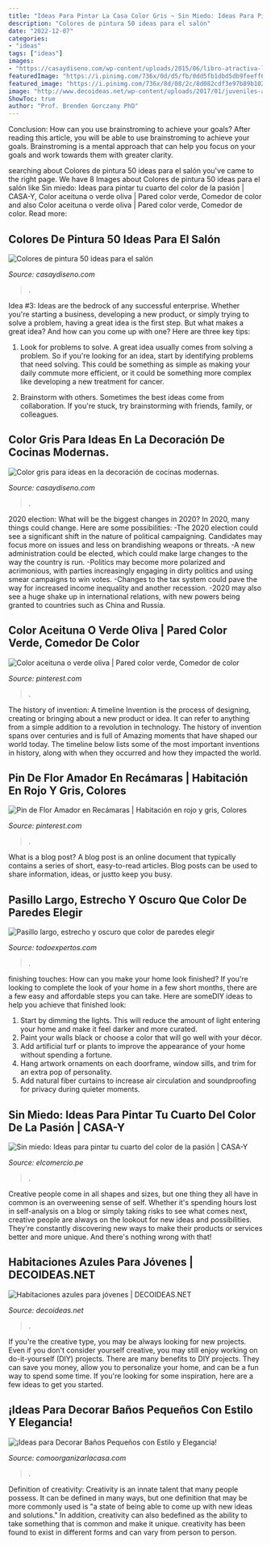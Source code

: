 ```yaml
---
title: "Ideas Para Pintar La Casa Color Gris ~ Sin Miedo: Ideas Para Pintar Tu Cuarto Del Color De La Pasión"
description: "Colores de pintura 50 ideas para el salón"
date: "2022-12-07"
categories:
- "ideas"
tags: ["ideas"]
images:
- "https://casaydiseno.com/wp-content/uploads/2015/06/libro-atractiva-led-cocina.jpg"
featuredImage: "https://i.pinimg.com/736x/0d/d5/fb/0dd5fb1dbd5db9feeff63bacc63c6b04--room-boys-fran.jpg"
featured_image: "https://i.pinimg.com/736x/8d/08/2c/8d082cdf3e97b89b102d9132d088ee2f.jpg"
image: "http://www.decoideas.net/wp-content/uploads/2017/01/juveniles-azules-2.jpg"
ShowToc: true
author: "Prof. Brenden Gorczany PhD"
---
```



Conclusion: How can you use brainstroming to achieve your goals?
After reading this article, you will be able to use brainstroming to achieve your goals. Brainstroming is a mental approach that can help you focus on your goals and work towards them with greater clarity.

	

		
searching about Colores de pintura 50 ideas para el salón you've came to the right page. We have 8 Images about Colores de pintura 50 ideas para el salón like Sin miedo: Ideas para pintar tu cuarto del color de la pasión | CASA-Y, Color aceituna o verde oliva | Pared color verde, Comedor de color and also Color aceituna o verde oliva | Pared color verde, Comedor de color. Read more:
		
    
## Colores De Pintura 50 Ideas Para El Salón

<img loading=lazy src="https://casaydiseno.com/wp-content/uploads/2015/11/Kristina-Wolf-salon-pared-pintada-amarillo.jpeg" onerror="this.onerror=null;this.src='https://tse1.mm.bing.net/th?id=OIP.7xqnLzO05ujYtIWSNfsF-QHaHa&amp;pid=15.1';" alt="Colores de pintura 50 ideas para el salón">

_Source: casaydiseno.com_

>. 

	

Idea #3:
Ideas are the bedrock of any successful enterprise. Whether you're starting a business, developing a new product, or simply trying to solve a problem, having a great idea is the first step.
But what makes a great idea? And how can you come up with one? Here are three key tips:

1. Look for problems to solve. A great idea usually comes from solving a problem. So if you're looking for an idea, start by identifying problems that need solving. This could be something as simple as making your daily commute more efficient, or it could be something more complex like developing a new treatment for cancer.

2. Brainstorm with others. Sometimes the best ideas come from collaboration. If you're stuck, try brainstorming with friends, family, or colleagues.

    
## Color Gris Para Ideas En La Decoración De Cocinas Modernas.

<img loading=lazy src="https://casaydiseno.com/wp-content/uploads/2015/06/libro-atractiva-led-cocina.jpg" onerror="this.onerror=null;this.src='https://tse1.mm.bing.net/th?id=OIP.pzUjr858Cr7AjYB6FHX8BgHaEj&amp;pid=15.1';" alt="Color gris para ideas en la decoración de cocinas modernas.">

_Source: casaydiseno.com_

>. 

	

2020 election: What will be the biggest changes in 2020?
In 2020, many things could change. Here are some possibilities:
-The 2020 election could see a significant shift in the nature of political campaigning. Candidates may focus more on issues and less on brandishing weapons or threats. 
-A new administration could be elected, which could make large changes to the way the country is run. 
-Politics may become more polarized and acrimonious, with parties increasingly engaging in dirty politics and using smear campaigns to win votes. 
-Changes to the tax system could pave the way for increased income inequality and another recession. 
-2020 may also see a huge shake up in international relations, with new powers being granted to countries such as China and Russia.

    
## Color Aceituna O Verde Oliva | Pared Color Verde, Comedor De Color

<img loading=lazy src="https://i.pinimg.com/736x/8d/08/2c/8d082cdf3e97b89b102d9132d088ee2f.jpg" onerror="this.onerror=null;this.src='https://tse4.mm.bing.net/th?id=OIP.PxPRUVc0liLsTkz-qFONGAHaJ3&amp;pid=15.1';" alt="Color aceituna o verde oliva | Pared color verde, Comedor de color">

_Source: pinterest.com_

>. 

	

The history of invention: A timeline
Invention is the process of designing, creating or bringing about a new product or idea. It can refer to anything from a simple addition to a revolution in technology. The history of invention spans over centuries and is full of Amazing moments that have shaped our world today. 
The timeline below lists some of the most important inventions in history, along with when they occurred and how they impacted the world.

    
## Pin De Flor Amador En Recámaras | Habitación En Rojo Y Gris, Colores

<img loading=lazy src="https://i.pinimg.com/736x/0d/d5/fb/0dd5fb1dbd5db9feeff63bacc63c6b04--room-boys-fran.jpg" onerror="this.onerror=null;this.src='https://tse4.mm.bing.net/th?id=OIP.5mYiUDL7529Tyr7zcqCjDAHaJ2&amp;pid=15.1';" alt="Pin de Flor Amador en Recámaras | Habitación en rojo y gris, Colores">

_Source: pinterest.com_

>. 

	

What is a blog post?
A blog post is an online document that typically contains a series of short, easy-to-read articles. Blog posts can be used to share information, ideas, or justto keep you busy.

    
## Pasillo Largo, Estrecho Y Oscuro Que Color De Paredes Elegir

<img loading=lazy src="https://blob.todoexpertos.com/uploads/md/228ca3d86f2dd939ec163a630bf6a78f.jpg" onerror="this.onerror=null;this.src='https://tse1.mm.bing.net/th?id=OIP.1K1LYRodXW5prwmNdB6kfgAAAA&amp;pid=15.1';" alt="Pasillo largo, estrecho y oscuro que color de paredes elegir">

_Source: todoexpertos.com_

>. 

	

finishing touches: How can you make your home look finished?
If you're looking to complete the look of your home in a few short months, there are a few easy and affordable steps you can take. Here are someDIY ideas to help you achieve that finished look: 
1. Start by dimming the lights. This will reduce the amount of light entering your home and make it feel darker and more curated. 
2. Paint your walls black or choose a color that will go well with your décor. 
3. Add artificial turf or plants to improve the appearance of your home without spending a fortune. 
4. Hang artwork ornaments on each doorframe, window sills, and trim for an extra pop of personality. 
5. Add natural fiber curtains to increase air circulation and soundproofing for privacy during quieter moments.

    
## Sin Miedo: Ideas Para Pintar Tu Cuarto Del Color De La Pasión | CASA-Y

<img loading=lazy src="https://elcomercio.pe/resizer/el2z379OEsb1H64eOreAWSn7S1w=/980x528/smart/filters:format(jpeg):quality(75)/arc-anglerfish-arc2-prod-elcomercio.s3.amazonaws.com/public/KCRUSD57KZE2PBZJOFV4INX6AE.jpg" onerror="this.onerror=null;this.src='https://tse2.mm.bing.net/th?id=OIP.G1RWPGmF54XZfSzBdBtT_gHaD_&amp;pid=15.1';" alt="Sin miedo: Ideas para pintar tu cuarto del color de la pasión | CASA-Y">

_Source: elcomercio.pe_

>. 

	

Creative people come in all shapes and sizes, but one thing they all have in common is an overweening sense of self. Whether it's spending hours lost in self-analysis on a blog or simply taking risks to see what comes next, creative people are always on the lookout for new ideas and possibilities. They're constantly discovering new ways to make their products or services better and more unique. And there's nothing wrong with that!

    
## Habitaciones Azules Para Jóvenes | DECOIDEAS.NET

<img loading=lazy src="http://www.decoideas.net/wp-content/uploads/2017/01/juveniles-azules-2.jpg" onerror="this.onerror=null;this.src='https://tse4.mm.bing.net/th?id=OIP.-lsfRlJjSdGrxsEMnQLCvwHaLH&amp;pid=15.1';" alt="Habitaciones azules para jóvenes | DECOIDEAS.NET">

_Source: decoideas.net_

>. 

	

If you're the creative type, you may be always looking for new projects. Even if you don't consider yourself creative, you may still enjoy working on do-it-yourself (DIY) projects. There are many benefits to DIY projects. They can save you money, allow you to personalize your home, and can be a fun way to spend some time. If you're looking for some inspiration, here are a few ideas to get you started.

    
## ¡Ideas Para Decorar Baños Pequeños Con Estilo Y Elegancia!

<img loading=lazy src="https://comoorganizarlacasa.com/wp-content/uploads/2017/09/ideas-para-decorar-banos-pequenos-16.jpg" onerror="this.onerror=null;this.src='https://tse2.mm.bing.net/th?id=OIP.xR3JLqVv0mSD__9_GElvQgHaJ4&amp;pid=15.1';" alt="¡Ideas para Decorar Baños Pequeños con Estilo y Elegancia!">

_Source: comoorganizarlacasa.com_

>. 

	

Definition of creativity:
Creativity is an innate talent that many people possess. It can be defined in many ways, but one definition that may be more commonly used is "a state of being able to come up with new ideas and solutions." In addition, creativity can also bedefined as the ability to take something that is common and make it unique. creativity has been found to exist in different forms and can vary from person to person.

